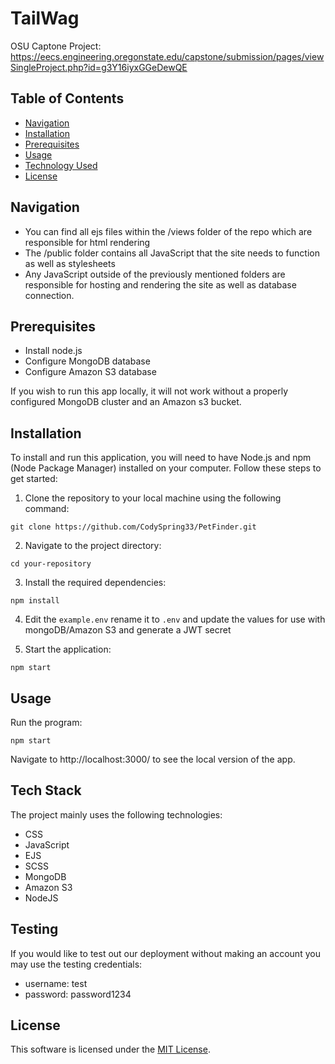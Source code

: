 # TailWag

OSU Captone Project: https://eecs.engineering.oregonstate.edu/capstone/submission/pages/viewSingleProject.php?id=g3Y16iyxGGeDewQE



## Table of Contents

- [Navigation](#navigation)
- [Installation](#installation)
- [Prerequisites](#prerequisites)
- [Usage](#usage)
- [Technology Used](#tech)
- [License](#license)

## Navigation
- You can find all ejs files within the /views folder of the repo which are responsible for html rendering
- The /public folder contains all JavaScript that the site needs to function as well as stylesheets
- Any JavaScript outside of the previously mentioned folders are responsible for hosting and rendering the site as well as database connection.

## Prerequisites

- Install node.js
- Configure MongoDB database
- Configure Amazon S3 database

If you wish to run this app locally, it will not work without a properly configured MongoDB cluster and an Amazon s3 bucket.

## Installation

To install and run this application, you will need to have Node.js and npm (Node Package Manager) installed on your computer. Follow these steps to get started:

1. Clone the repository to your local machine using the following command:

```git clone https://github.com/CodySpring33/PetFinder.git```

2. Navigate to the project directory:

```cd your-repository```


3. Install the required dependencies:

```npm install```

4. Edit the `example.env` rename it to `.env` and update the values for use with mongoDB/Amazon S3 and generate a JWT secret

6. Start the application:

```npm start```


## Usage

Run the program:

```npm start```

Navigate to http://localhost:3000/ to see the local version of the app.

## Tech Stack

The project mainly uses the following technologies:

- CSS
- JavaScript
- EJS
- SCSS
- MongoDB
- Amazon S3
- NodeJS

## Testing

If you would like to test out our deployment without making an account you may use the testing credentials:
- username: test
- password: password1234


## License

This software is licensed under the [MIT License](LICENSE).
